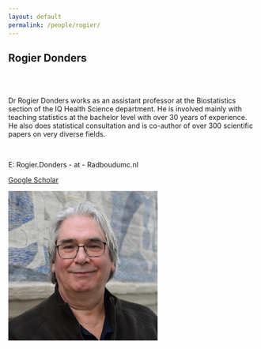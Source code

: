 ```yaml
---
layout: default
permalink: /people/rogier/
---
```


<h2>Rogier Donders</h2>

<div class="row">
    <div class="col-8">
        <br>
        <br>
      <p>Dr Rogier Donders works as an assistant professor at the Biostatistics section of the IQ Health Science department. He is involved mainly with teaching statistics at the bachelor level with over 30 years of experience. He also does statistical consultation and is co-author of over 300 scientific papers on very diverse fields. 
        </p>
        <br>
        <p>E: Rogier.Donders - at - Radboudumc.nl</p>
        <p><a href="https://scholar.google.com/citations?hl=nl&user=XxBJTZoAAAAJ">Google Scholar</a></p>     
    </div>
    <div class="col-4">
        <img class="card-img-top" src="/assets/pictures/people/R. Donders.JPG" alt="" style="width:60%"/>
    </div>
</div>
















